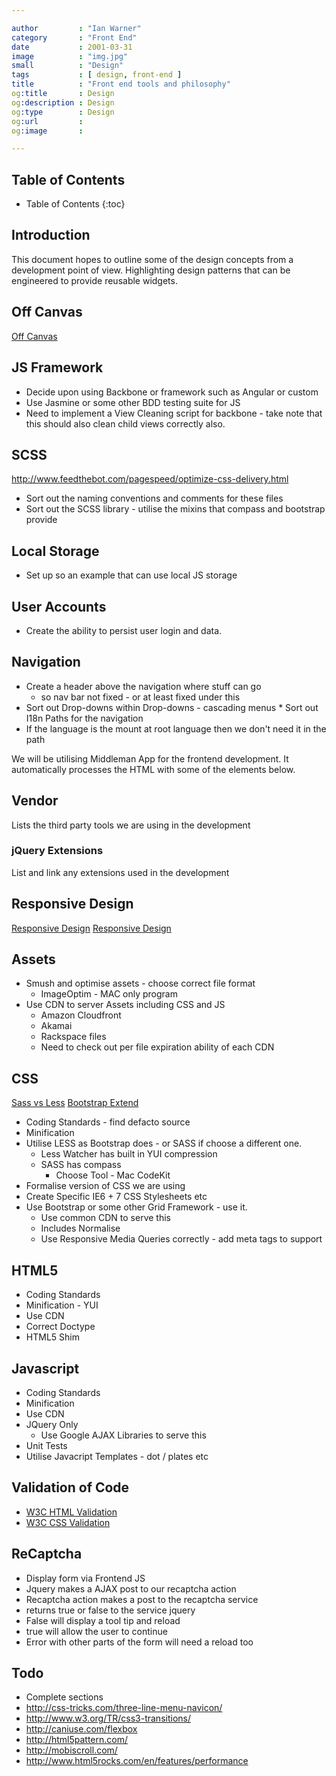 ```yaml
---

author         : "Ian Warner"
category       : "Front End"
date           : 2001-03-31
image          : "img.jpg"
small          : "Design"
tags           : [ design, front-end ]
title          : "Front end tools and philosophy"
og:title       : Design
og:description : Design
og:type        : Design
og:url         :
og:image       :

---
```


## Table of Contents
* Table of Contents
{:toc}

## Introduction
This document hopes to outline some of the design concepts from a development
point of view. Highlighting design patterns that can be engineered to provide
reusable widgets.

## Off Canvas
[Off Canvas][]

## JS Framework
* Decide upon using Backbone or framework such as Angular or custom
* Use Jasmine or some other BDD testing suite for JS
* Need to implement a View Cleaning script for backbone - take note that this
  should also clean child views correctly also.

## SCSS
http://www.feedthebot.com/pagespeed/optimize-css-delivery.html

* Sort out the naming conventions and comments for these files
* Sort out the SCSS library - utilise the mixins that compass and bootstrap provide

## Local Storage
* Set up so an example that can use local JS storage

## User Accounts
* Create the ability to persist user login and data.

## Navigation
* Create a header above the navigation where stuff can go
    * so nav bar not fixed - or at least fixed under this
* Sort out Drop-downs within Drop-downs - cascading menus
* Sort out I18n Paths for the navigation
* If the language is the mount at root language then we don't need it in the path

We will be utilising Middleman App for the frontend development.
It automatically processes the HTML with some of the elements below.

## Vendor

Lists the third party tools we are using in the development

### jQuery Extensions

List and link any extensions used in the development

## Responsive Design

[Responsive Design](http://en.wikipedia.org/wiki/Responsive_web_design)
[Responsive Design](http://mashable.com/2012/12/11/responsive-web-design/)

## Assets

* Smush and optimise assets - choose correct file format
    * ImageOptim - MAC only program
* Use CDN to server Assets including CSS and JS
    * Amazon Cloudfront
    * Akamai
    * Rackspace files
    * Need to check out per file expiration ability of each CDN

## CSS

[Sass vs Less](http://css-tricks.com/sass-vs-less/)
[Bootstrap Extend](http://twitter.github.com/bootstrap/extend.html)

* Coding Standards - find defacto source
* Minification
* Utilise LESS as Bootstrap does - or SASS if choose a different one.
    * Less Watcher has built in YUI compression
    * SASS has compass
        * Choose Tool - Mac CodeKit
* Formalise version of CSS we are using
* Create Specific IE6 + 7 CSS Stylesheets etc
* Use Bootstrap or some other Grid Framework - use it.
    * Use common CDN to serve this
    * Includes Normalise
    * Use Responsive Media Queries correctly - add meta tags to support

## HTML5

* Coding Standards
* Minification - YUI
* Use CDN
* Correct Doctype
* HTML5 Shim

## Javascript

* Coding Standards
* Minification
* Use CDN
* JQuery Only
    * Use Google AJAX Libraries to serve this
* Unit Tests
* Utilise Javacript Templates - dot / plates etc

## Validation of Code

* [W3C HTML Validation](http://validator.w3.org/)
* [W3C CSS Validation](http://jigsaw.w3.org/css-validator/)

## ReCaptcha

* Display form via Frontend JS
* Jquery makes a AJAX post to our recaptcha action
* Recaptcha action makes a post to the recaptcha service
* returns true or false to the service jquery
* False will display a tool tip and reload
* true will allow the user to continue
* Error with other parts of the form will need a reload too

## Todo
* Complete sections
* http://css-tricks.com/three-line-menu-navicon/
* http://www.w3.org/TR/css3-transitions/
* http://caniuse.com/flexbox
* http://html5pattern.com/
* http://mobiscroll.com/
* http://www.html5rocks.com/en/features/performance

[Off Canvas]:http://jasonweaver.name/lab/offcanvas/variations/